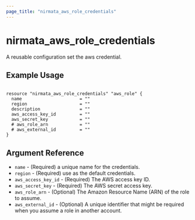 ```yaml
---
page_title: "nirmata_aws_role_credentials"
---
```


# nirmata_aws_role_credentials

A reusable configuration set the aws credential.

## Example Usage

```hcl

resource "nirmata_aws_role_credentials" "aws_role" {
  name                      = ""
  region                    = ""
  description               = ""
  aws_access_key_id         = ""
  aws_secret_key            = ""
  # aws_role_arn            = ""
  # aws_external_id         = ""
}

```

## Argument Reference

* `name` - (Required) a unique name for the credentials.
* `region` - (Required) use as the default credentials.
* `aws_access_key_id` - (Required) The AWS access key ID.
* `aws_secret_key` - (Required) The AWS secret access key.
* `aws_role_arn` - (Optional) The Amazon Resource Name (ARN) of the role to assume.
* `aws_external_id` - (Optional) A unique identifier that might be required when you assume a role in another account.
